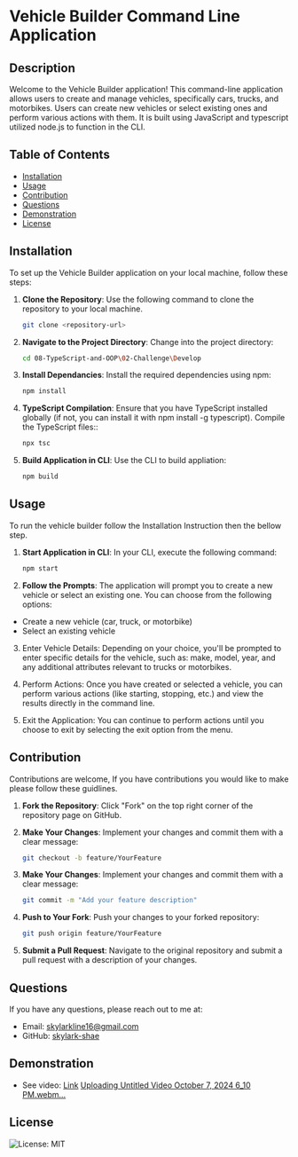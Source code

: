 # Vehicle Builder Command Line Application

## Description
Welcome to the Vehicle Builder application! This command-line application allows users to create and manage vehicles, specifically cars, trucks, and motorbikes. Users can create new vehicles or select existing ones and perform various actions with them. It is built using JavaScript and typescript utilized node.js to function in the CLI.


## Table of Contents
- [Installation](#installation)
- [Usage](#usage)
- [Contribution](#contribution)
- [Questions](#questions)
- [Demonstration](#demonstration)
- [License](#license)

## Installation
To set up the Vehicle Builder application on your local machine, follow these steps:

1. **Clone the Repository**: Use the following command to clone the repository to your local machine.
   ```bash
   git clone <repository-url>

2. **Navigate to the Project Directory**: Change into the project directory:
   ```bash
   cd 08-TypeScript-and-OOP\02-Challenge\Develop

3. **Install Dependancies**: Install the required dependencies using npm:
   ```bash
   npm install

4. **TypeScript Compilation**: Ensure that you have TypeScript installed globally (if not, you can install it with npm install -g typescript). Compile the TypeScript files::
   ```bash
   npx tsc

5. **Build Application in CLI**: Use the CLI to build appliation:
   ```bash
   npm build

## Usage
To run the vehicle builder follow the Installation Instruction then the bellow step.

1. **Start Application in CLI**: In your CLI, execute the following command:
   ```bash
   npm start

2. **Follow the Prompts**: The application will prompt you to create a new vehicle or select an existing one. You can choose from the following options:
- Create a new vehicle (car, truck, or motorbike)
- Select an existing vehicle

3. Enter Vehicle Details: Depending on your choice, you'll be prompted to enter specific details for the vehicle, such as: make, model, year, and any additional attributes relevant to trucks or motorbikes.

4. Perform Actions: Once you have created or selected a vehicle, you can perform various actions (like starting, stopping, etc.) and view the results directly in the command line.

5. Exit the Application: You can continue to perform actions until you choose to exit by selecting the exit option from the menu.

## Contribution
Contributions are welcome, If you have contributions you would like to make please follow these guidlines.

1. **Fork the Repository**: Click "Fork" on the top right corner of the repository page on GitHub.

2. **Make Your Changes**: Implement your changes and commit them with a clear message:
   ```bash
   git checkout -b feature/YourFeature

3. **Make Your Changes**: Implement your changes and commit them with a clear message:
   ```bash
   git commit -m "Add your feature description"

4. **Push to Your Fork**: Push your changes to your forked repository:
   ```bash
   git push origin feature/YourFeature

5. **Submit a Pull Request**: Navigate to the original repository and submit a pull request with a description of your changes.

## Questions
If you have any questions, please reach out to me at:
- Email: [skylarkline16@gmail.com](mailto:skylarkline16@gmail.com)
- GitHub: [skylark-shae](https://github.com/skylark-shae)

## Demonstration
- See video: [Link](https://drive.google.com/file/d/1ugQOFzJXJm-zBq4xtcVWLt7vHbtDBP_4/view)
  [Uploading Untitled Video October 7, 2024 6_10 PM.webm…]()



## License
![License: MIT](https://img.shields.io/badge/License-MIT-blue.svg)
